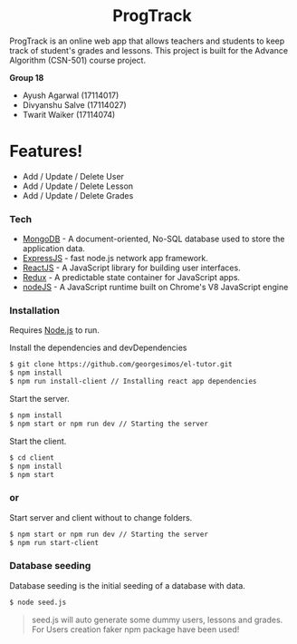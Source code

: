 <h1 align="center">
ProgTrack
</h1>

ProgTrack is an online web app that allows teachers and students to keep track of student's grades and lessons. This project is built for the Advance Algorithm (CSN-501) course project. 

**Group 18**
- Ayush Agarwal (17114017)
- Divyanshu Salve (17114027)
- Twarit Waiker (17114074)

# Features!

- Add / Update / Delete User
- Add / Update / Delete Lesson
- Add / Update / Delete Grades

### Tech

- [MongoDB](https://www.mongodb.com/) - A document-oriented, No-SQL database used to store the application data.
- [ExpressJS](https://expressjs.com/) - fast node.js network app framework.
- [ReactJS](https://reactjs.org/) - A JavaScript library for building user interfaces.
- [Redux](https://redux.js.org/) - A predictable state container for JavaScript apps.
- [nodeJS](https://nodejs.org/) - A JavaScript runtime built on Chrome's V8 JavaScript engine

### Installation

Requires [Node.js](https://nodejs.org/) to run.

Install the dependencies and devDependencies

```sh
$ git clone https://github.com/georgesimos/el-tutor.git
$ npm install
$ npm run install-client // Installing react app dependencies
```

Start the server.

```sh
$ npm install
$ npm start or npm run dev // Starting the server
```

Start the client.

```sh
$ cd client
$ npm install
$ npm start
```
### or

Start server and client without to change folders. 

```sh
$ npm start or npm run dev // Starting the server
$ npm run start-client
```

### Database seeding
Database seeding is the initial seeding of a database with data.

```sh
$ node seed.js
```
> seed.js will auto generate some dummy users, lessons and grades. For Users creation faker npm package have been used!